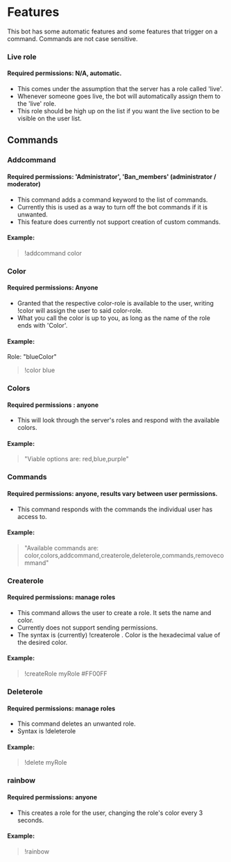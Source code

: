 # Features
This bot has some automatic features and some features that trigger on a command. Commands are not case sensitive.

### Live role 
#### Required permissions: N/A, automatic.
* This comes under the assumption that the server has a role called 'live'.
* Whenever someone goes live, the bot will automatically assign them to the 'live' role.
* This role should be high up on the list if you want the live section to be visible on the user list.

## Commands 

### Addcommand
#### Required permissions: 'Administrator', 'Ban_members' (administrator / moderator)
* This command adds a command keyword to the list of commands.
* Currently this is used as a way to turn off the bot commands if it is unwanted.
* This feature does currently not support creation of custom commands.
#### Example:
> !addcommand color

### Color 
#### Required permissions: Anyone
* Granted that the respective color-role is available to the user, writing !color <color> will assign the user to said color-role.
* What you call the color is up to you, as long as the name of the role ends with 'Color'.
#### Example: 
Role: "blueColor"
> !color blue

### Colors 
#### Required permissions : anyone
* This will look through the server's roles and respond with the available colors.
#### Example:
> "Viable options are: red,blue,purple"

### Commands
#### Required permissions: anyone, results vary between user permissions.
* This command responds with the commands the individual user has access to.
#### Example:
> "Available commands are: color,colors,addcommand,createrole,deleterole,commands,removecommand"

### Createrole
#### Required permissions: manage roles
* This command allows the user to create a role. It sets the name and color. 
* Currently does not support sending permissions.
* The syntax is (currently) !createrole <name> <color>. Color is the hexadecimal value of the desired color.
#### Example:
> !createRole myRole #FF00FF

### Deleterole
#### Required permissions: manage roles
* This command deletes an unwanted role.
* Syntax is !deleterole <name>
#### Example:
> !delete myRole

### rainbow
#### Required permissions: anyone
* This creates a role for the user, changing the role's color every 3 seconds.
#### Example:
> !rainbow